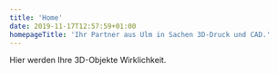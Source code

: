 ```yaml
---
title: 'Home'
date: 2019-11-17T12:57:59+01:00
homepageTitle: 'Ihr Partner aus Ulm in Sachen 3D-Druck und CAD.'
---
```


Hier werden Ihre 3D-Objekte Wirklichkeit.
